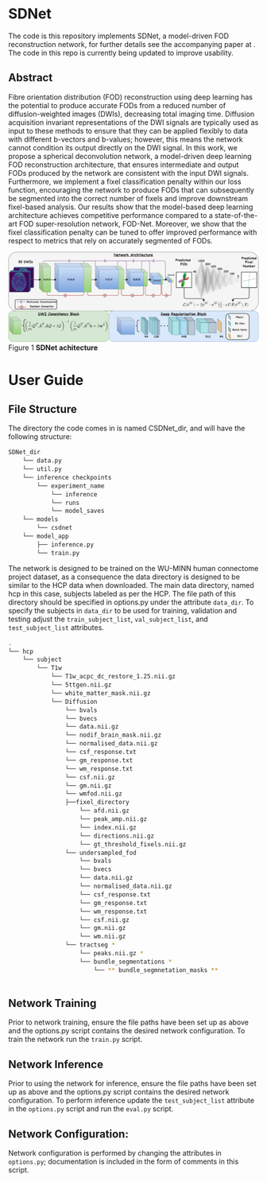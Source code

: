 # SDNet 
The code is this repository implements SDNet, a model-driven FOD reconstruction network, for further details see the accompanying paper at . The code in this repo is currently being updated to improve usability. 

## Abstract
Fibre orientation distribution (FOD) reconstruction using deep learning has the potential to produce accurate FODs from a reduced number of diffusion-weighted images (DWIs), decreasing total imaging time. Diffusion acquisition invariant representations of the DWI signals are typically used as input to these methods to ensure that they can be applied flexibly to data with different b-vectors and b-values; however, this means the network cannot condition its output directly on the DWI signal. In this work, we propose a spherical deconvolution network, a model-driven deep learning FOD reconstruction architecture, that ensures intermediate and output FODs produced by the network are consistent with the input DWI signals. Furthermore, we implement a fixel classification penalty within our loss function, encouraging the network to produce FODs that can subsequently be segmented into the correct number of fixels and improve downstream fixel-based analysis. Our results show that the model-based deep learning architecture achieves competitive performance compared to a state-of-the-art FOD super-resolution network, FOD-Net. Moreover, we show that the fixel classification penalty can be tuned to offer improved performance with respect to metrics that rely on accurately segmented of FODs.

<img src="Figures/SDNet%20(2).jpg" width="1000"><br>
Figure 1 **SDNet achitecture**

# User Guide 
## File Structure
The directory the code comes in is named CSDNet_dir, and will have the following structure:
```bash
SDNet_dir
    └── data.py
    └── util.py
    └── inference checkpoints
        └── experiment_name
            └── inference
            └── runs
            └── model_saves
    └── models
        └── csdnet
    └── model_app
        ├── inference.py
        └── train.py
```
The network is designed to be trained on the WU-MINN human connectome project dataset, as a consequence the data directory is designed to be similar to the HCP data when downloaded. The main data directory, named hcp in this case, subjects labeled as per the HCP. The file path of this directory should be specified in options.py under the attribute `data_dir`. To specify the subjects in `data_dir` to be used for training, validation and testing adjust the `train_subject_list`, `val_subject_list`, and `test_subject_list` attributes.

```bash
.
└── hcp
    └── subject
        └── T1w
            └── T1w_acpc_dc_restore_1.25.nii.gz
            └── 5ttgen.nii.gz
            └── white_matter_mask.nii.gz
            └── Diffusion
                └── bvals
                └── bvecs 
                └── data.nii.gz
                └── nodif_brain_mask.nii.gz
                └── normalised_data.nii.gz
                └── csf_response.txt
                └── gm_response.txt
                └── wm_response.txt
                └── csf.nii.gz
                └── gm.nii.gz
                └── wmfod.nii.gz
                ├──fixel_directory
                    └── afd.nii.gz
                    └── peak_amp.nii.gz
                    └── index.nii.gz
                    └── directions.nii.gz
                    └── gt_threshold_fixels.nii.gz
                └── undersampled_fod
                    └── bvals
                    └── bvecs
                    └── data.nii.gz
                    └── normalised_data.nii.gz
                    └── csf_response.txt
                    └── gm_response.txt
                    └── wm_response.txt
                    └── csf.nii.gz
                    └── gm.nii.gz
                    └── wm.nii.gz
                └── tractseg *
                    └── peaks.nii.gz *
                    └── bundle_segmentations *
                        └── ** bundle_segmnetation_masks **
                    
```

## Network Training
Prior to network training, ensure the file paths have been set up as above and the options.py script contains the desired network configuration. To train the network run the `train.py` script. 

## Network Inference
Prior to using the network for inference, ensure the file paths have been set up as above and the options.py script contains the desired network configuration. To perform inference update the `test_subject_list` attribute in the `options.py` script and run the `eval.py` script.

## Network Configuration:
Network configuration is performed by changing the attributes in `options.py`; documentation is included in the form of comments in this script. 
